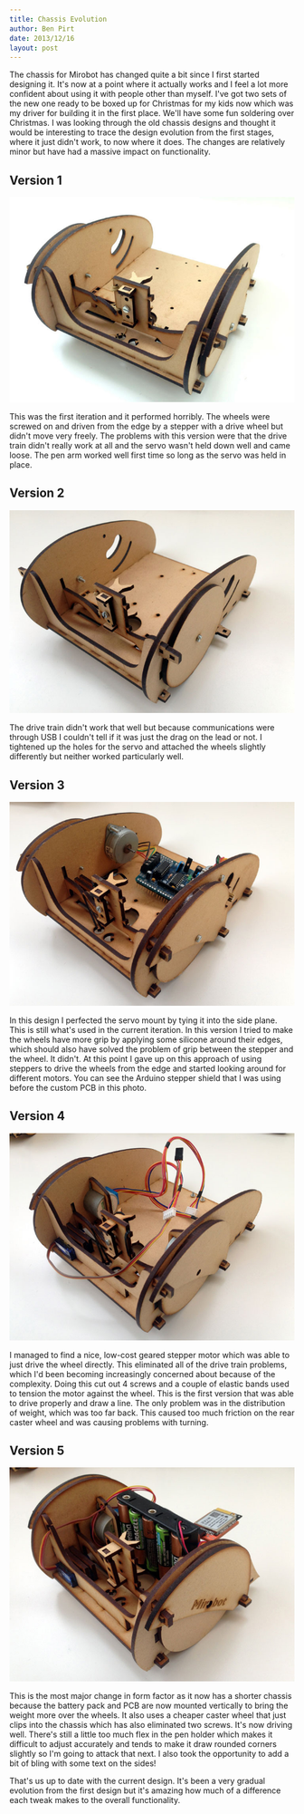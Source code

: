 ```yaml
---
title: Chassis Evolution
author: Ben Pirt
date: 2013/12/16
layout: post
---
```


The chassis for Mirobot has changed quite a bit since I first started designing it. It's now at a point where it actually works and I feel a lot more confident about using it with people other than myself. I've got two sets of the new one ready to be boxed up for Christmas for my kids now which was my driver for building it in the first place. We'll have some fun soldering over Christmas. I was looking through the old chassis designs and thought it would be interesting to trace the design evolution from the first stages, where it just didn't work, to now where it does. The changes are relatively minor but have had a massive impact on functionality.

Version 1
---------

![Version 1](/assets/blog/chassis-evolution/v1.jpg "Version 1")

This was the first iteration and it performed horribly. The wheels were screwed on and driven from the edge by a stepper with a drive wheel but didn't move very freely. The problems with this version were that the drive train didn't really work at all and the servo wasn't held down well and came loose. The pen arm worked well first time so long as the servo was held in place.

Version 2
---------

![Version 2](/assets/blog/chassis-evolution/v2.jpg "Version 2")

The drive train didn't work that well but because communications were through USB I couldn't tell if it was just the drag on the lead or not. I tightened up the holes for the servo and attached the wheels slightly differently but neither worked particularly well.

Version 3
---------

![Version 3](/assets/blog/chassis-evolution/v3.jpg "Version 3")

In this design I perfected the servo mount by tying it into the side plane. This is still what's used in the current iteration. In this version I tried to make the wheels have more grip by applying some silicone around their edges, which should also have solved the problem of grip between the stepper and the wheel. It didn't. At this point I gave up on this approach of using steppers to drive the wheels from the edge and started looking around for different motors. You can see the Arduino stepper shield that I was using before the custom PCB in this photo.

Version 4
---------

![Version 4](/assets/blog/chassis-evolution/v4.jpg "Version 4")

I managed to find a nice, low-cost geared stepper motor which was able to just drive the wheel directly. This eliminated all of the drive train problems, which I'd been becoming increasingly concerned about because of the complexity. Doing this cut out 4 screws and a couple of elastic bands used to tension the motor against the wheel. This is the first version that was able to drive properly and draw a line. The only problem was in the distribution of weight, which was too far back. This caused too much friction on the rear caster wheel and was causing problems with turning.

Version 5
---------

![Version 5](/assets/blog/chassis-evolution/v5.jpg "Version 5")

This is the most major change in form factor as it now has a shorter chassis because the battery pack and PCB are now mounted vertically to bring the weight more over the wheels. It also uses a cheaper caster wheel that just clips into the chassis which has also eliminated two screws. It's now driving well. There's still a little too much flex in the pen holder which makes it difficult to adjust accurately and tends to make it draw rounded corners slightly so I'm going to attack that next. I also took the opportunity to add a bit of bling with some text on the sides!

That's us up to date with the current design. It's been a very gradual evolution from the first design but it's amazing how much of a difference each tweak makes to the overall functionality.
 
